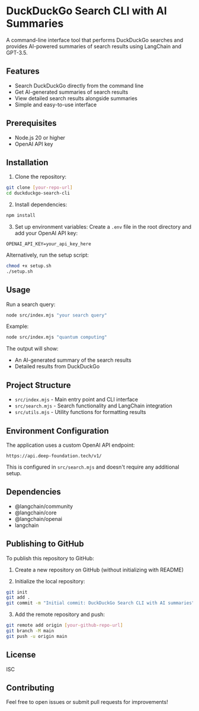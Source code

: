 # DuckDuckGo Search CLI with AI Summaries

A command-line interface tool that performs DuckDuckGo searches and provides AI-powered summaries of search results using LangChain and GPT-3.5.

## Features

- Search DuckDuckGo directly from the command line
- Get AI-generated summaries of search results
- View detailed search results alongside summaries
- Simple and easy-to-use interface

## Prerequisites

- Node.js 20 or higher
- OpenAI API key

## Installation

1. Clone the repository:
```bash
git clone [your-repo-url]
cd duckduckgo-search-cli
```

2. Install dependencies:
```bash
npm install
```

3. Set up environment variables:
Create a `.env` file in the root directory and add your OpenAI API key:
```
OPENAI_API_KEY=your_api_key_here
```

Alternatively, run the setup script:
```bash
chmod +x setup.sh
./setup.sh
```

## Usage

Run a search query:
```bash
node src/index.mjs "your search query"
```

Example:
```bash
node src/index.mjs "quantum computing"
```

The output will show:
- An AI-generated summary of the search results
- Detailed results from DuckDuckGo

## Project Structure

- `src/index.mjs` - Main entry point and CLI interface
- `src/search.mjs` - Search functionality and LangChain integration
- `src/utils.mjs` - Utility functions for formatting results

## Environment Configuration

The application uses a custom OpenAI API endpoint:
```
https://api.deep-foundation.tech/v1/
```

This is configured in `src/search.mjs` and doesn't require any additional setup.

## Dependencies

- @langchain/community
- @langchain/core
- @langchain/openai
- langchain

## Publishing to GitHub

To publish this repository to GitHub:

1. Create a new repository on GitHub (without initializing with README)

2. Initialize the local repository:
```bash
git init
git add .
git commit -m "Initial commit: DuckDuckGo Search CLI with AI summaries"
```

3. Add the remote repository and push:
```bash
git remote add origin [your-github-repo-url]
git branch -M main
git push -u origin main
```

## License

ISC

## Contributing

Feel free to open issues or submit pull requests for improvements!